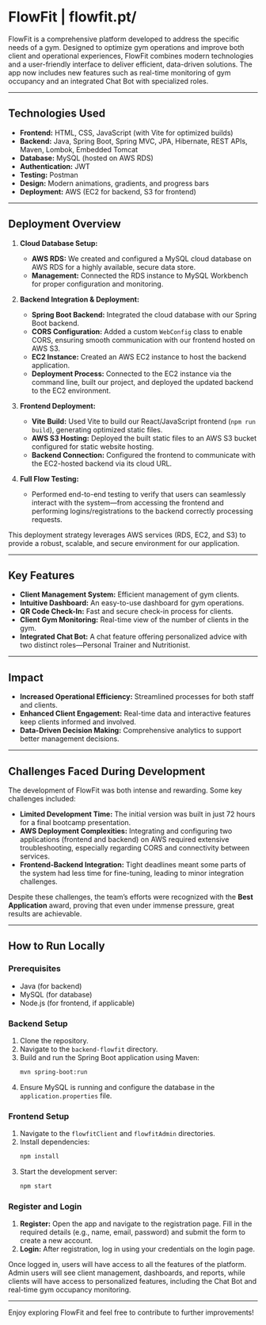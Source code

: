 # FlowFit | flowfit.pt/

FlowFit is a comprehensive platform developed to address the specific needs of a gym. Designed to optimize gym operations and improve both client and operational experiences, FlowFit combines modern technologies and a user-friendly interface to deliver efficient, data-driven solutions. The app now includes new features such as real-time monitoring of gym occupancy and an integrated Chat Bot with specialized roles.

---

## Technologies Used

- **Frontend:** HTML, CSS, JavaScript (with Vite for optimized builds)
- **Backend:** Java, Spring Boot, Spring MVC, JPA, Hibernate, REST APIs, Maven, Lombok, Embedded Tomcat
- **Database:** MySQL (hosted on AWS RDS)
- **Authentication:** JWT
- **Testing:** Postman
- **Design:** Modern animations, gradients, and progress bars
- **Deployment:** AWS (EC2 for backend, S3 for frontend)

---

## Deployment Overview

1. **Cloud Database Setup:**  
   - **AWS RDS:** We created and configured a MySQL cloud database on AWS RDS for a highly available, secure data store.  
   - **Management:** Connected the RDS instance to MySQL Workbench for proper configuration and monitoring.

2. **Backend Integration & Deployment:**  
   - **Spring Boot Backend:** Integrated the cloud database with our Spring Boot backend.  
   - **CORS Configuration:** Added a custom `WebConfig` class to enable CORS, ensuring smooth communication with our frontend hosted on AWS S3.  
   - **EC2 Instance:** Created an AWS EC2 instance to host the backend application.  
   - **Deployment Process:** Connected to the EC2 instance via the command line, built our project, and deployed the updated backend to the EC2 environment.

3. **Frontend Deployment:**  
   - **Vite Build:** Used Vite to build our React/JavaScript frontend (`npm run build`), generating optimized static files.  
   - **AWS S3 Hosting:** Deployed the built static files to an AWS S3 bucket configured for static website hosting.  
   - **Backend Connection:** Configured the frontend to communicate with the EC2-hosted backend via its cloud URL.

4. **Full Flow Testing:**  
   - Performed end-to-end testing to verify that users can seamlessly interact with the system—from accessing the frontend and performing logins/registrations to the backend correctly processing requests.

This deployment strategy leverages AWS services (RDS, EC2, and S3) to provide a robust, scalable, and secure environment for our application.

---

## Key Features

- **Client Management System:** Efficient management of gym clients.
- **Intuitive Dashboard:** An easy-to-use dashboard for gym operations.
- **QR Code Check-In:** Fast and secure check-in process for clients.
- **Client Gym Monitoring:** Real-time view of the number of clients in the gym.
- **Integrated Chat Bot:** A chat feature offering personalized advice with two distinct roles—Personal Trainer and Nutritionist.

---

## Impact

- **Increased Operational Efficiency:** Streamlined processes for both staff and clients.
- **Enhanced Client Engagement:** Real-time data and interactive features keep clients informed and involved.
- **Data-Driven Decision Making:** Comprehensive analytics to support better management decisions.

---

## Challenges Faced During Development

The development of FlowFit was both intense and rewarding. Some key challenges included:

- **Limited Development Time:** The initial version was built in just 72 hours for a final bootcamp presentation.
- **AWS Deployment Complexities:** Integrating and configuring two applications (frontend and backend) on AWS required extensive troubleshooting, especially regarding CORS and connectivity between services.
- **Frontend-Backend Integration:** Tight deadlines meant some parts of the system had less time for fine-tuning, leading to minor integration challenges.

Despite these challenges, the team’s efforts were recognized with the **Best Application** award, proving that even under immense pressure, great results are achievable.

---

## How to Run Locally

### Prerequisites
- Java (for backend)
- MySQL (for database)
- Node.js (for frontend, if applicable)

### Backend Setup
1. Clone the repository.
2. Navigate to the `backend-flowfit` directory.
3. Build and run the Spring Boot application using Maven:
   ```bash
   mvn spring-boot:run
   ```
4. Ensure MySQL is running and configure the database in the `application.properties` file.

### Frontend Setup
1. Navigate to the `flowfitClient` and `flowfitAdmin` directories.
2. Install dependencies:
   ```bash
   npm install
   ```
3. Start the development server:
   ```bash
   npm start
   ```

### Register and Login
1. **Register:** Open the app and navigate to the registration page. Fill in the required details (e.g., name, email, password) and submit the form to create a new account.
2. **Login:** After registration, log in using your credentials on the login page.

Once logged in, users will have access to all the features of the platform. Admin users will see client management, dashboards, and reports, while clients will have access to personalized features, including the Chat Bot and real-time gym occupancy monitoring.

---

Enjoy exploring FlowFit and feel free to contribute to further improvements!


